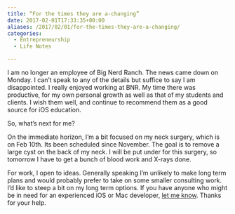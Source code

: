 ```yaml
---
title: “For the times they are a-changing”
date: 2017-02-01T17:33:35+00:00
aliases: /2017/02/01/for-the-times-they-are-a-changing/
categories:
  - Entrepreneurship
  - Life Notes

---
```

I am no longer an employee of Big Nerd Ranch. The news came down on Monday. I can&#8217;t speak to any of the details but suffice to say I am disappointed. I really enjoyed working at BNR. My time there was productive, for my own personal growth as well as that of my students and clients. I wish them well, and continue to recommend them as a good source for iOS education.

So, what&#8217;s next for me?

On the immediate horizon, I&#8217;m a bit focused on my neck surgery, which is on Feb 10th. Its been scheduled since November. The goal is to remove a large cyst on the back of my neck. I will be put under for this surgery, so tomorrow I have to get a bunch of blood work and X-rays done.

For work, I open to ideas. Generally speaking I&#8217;m unlikely to make long term plans and would probably prefer to take on some smaller consulting work. I&#8217;d like to steep a bit on my long term options. If you have anyone who might be in need for an experienced iOS or Mac developer, [let me know][1]. Thanks for your help.

 [1]: mailto:mike@clickablebliss.com